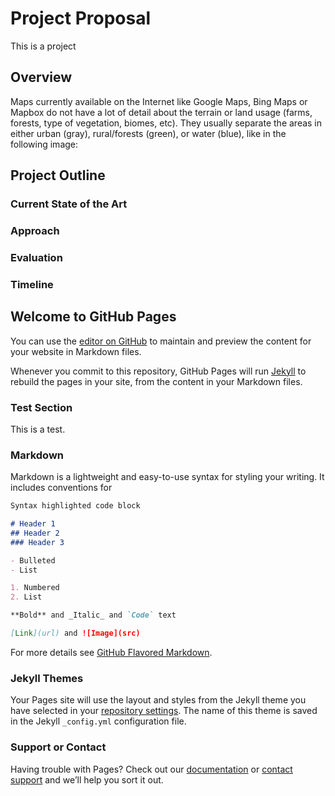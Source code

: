# Project Proposal
This is a project

## Overview
Maps currently available on the Internet like Google Maps, Bing Maps or Mapbox do not have a lot of detail about the terrain or land usage (farms, forests, type of vegetation, biomes, etc). They usually separate the areas in either urban (gray), rural/forests (green), or water (blue), like in the following image:


## Project Outline
### Current State of the Art

### Approach

### Evaluation

### Timeline






## Welcome to GitHub Pages

You can use the [editor on GitHub](https://github.com/saimtiaz/cs639mapscan/edit/gh-pages/index.md) to maintain and preview the content for your website in Markdown files.

Whenever you commit to this repository, GitHub Pages will run [Jekyll](https://jekyllrb.com/) to rebuild the pages in your site, from the content in your Markdown files.


### Test Section
This is a test.

### Markdown

Markdown is a lightweight and easy-to-use syntax for styling your writing. It includes conventions for

```markdown
Syntax highlighted code block

# Header 1
## Header 2
### Header 3

- Bulleted
- List

1. Numbered
2. List

**Bold** and _Italic_ and `Code` text

[Link](url) and ![Image](src)
```

For more details see [GitHub Flavored Markdown](https://guides.github.com/features/mastering-markdown/).

### Jekyll Themes

Your Pages site will use the layout and styles from the Jekyll theme you have selected in your [repository settings](https://github.com/saimtiaz/cs639mapscan/settings). The name of this theme is saved in the Jekyll `_config.yml` configuration file.

### Support or Contact

Having trouble with Pages? Check out our [documentation](https://docs.github.com/categories/github-pages-basics/) or [contact support](https://github.com/contact) and we’ll help you sort it out.
